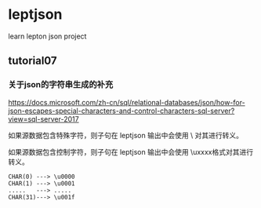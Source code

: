 # leptjson
learn lepton json project
## tutorial07
### 关于json的字符串生成的补充
https://docs.microsoft.com/zh-cn/sql/relational-databases/json/how-for-json-escapes-special-characters-and-control-characters-sql-server?view=sql-server-2017

如果源数据包含特殊字符，则子句在 leptjson 输出中会使用 \ 对其进行转义。

如果源数据包含控制字符，则子句在 leptjson 输出中会使用 \uxxxx格式对其进行转义。  

    CHAR(0) ---> \u0000
    CHAR(1)	---> \u0001
    .....   ---> .....
    CHAR(31)---> \u001f
